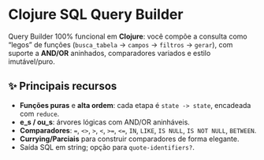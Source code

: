 # Clojure SQL Query Builder

Query Builder 100% funcional em **Clojure**: você compõe a consulta como “legos” de funções
(`busca_tabela` → `campos` → `filtros` → `gerar`), com suporte a **AND/OR** aninhados,
comparadores variados e estilo imutável/puro.

## ✨ Principais recursos
- **Funções puras** e **alta ordem**: cada etapa é `state -> state`, encadeada com `reduce`.
- **e_s / ou_s**: árvores lógicas com AND/OR aninháveis.
- **Comparadores**: `=`, `<>`, `>`, `<`, `>=`, `<=`, `IN`, `LIKE`, `IS NULL`, `IS NOT NULL`, `BETWEEN`.
- **Currying/Parciais** para construir comparadores de forma elegante.
- Saída SQL em string; opção para `quote-identifiers?`.

